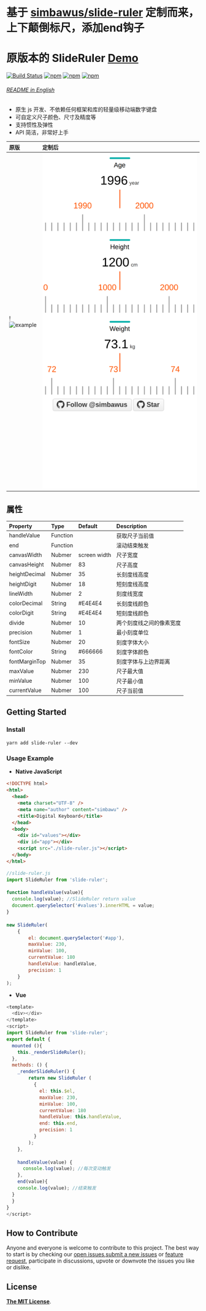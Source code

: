 # 基于 [simbawus/slide-ruler](https://github.com/simbawus/slide-ruler.git) 定制而来，上下颠倒标尺，添加end钩子 
# 原版本的 SlideRuler [Demo](https://wusb.github.io/slide-ruler)

[![Build Status](https://travis-ci.org/wusb/slide-ruler.svg?branch=master)](https://travis-ci.org/wusb/slide-ruler)
[![npm](https://img.shields.io/npm/v/slide-ruler.svg)](https://www.npmjs.com/package/slide-ruler)
[![npm](https://img.shields.io/npm/dt/slide-ruler.svg)](https://www.npmjs.com/package/slide-ruler)
[![npm](https://img.shields.io/npm/l/slide-ruler.svg)](https://www.npmjs.com/package/slide-ruler)

###### [README in English](README.md)

- 原生 js 开发、不依赖任何框架和库的轻量级移动端数字键盘
- 可自定义尺子颜色、尺寸及精度等
- 支持惯性及弹性
- API 简洁，非常好上手

| 原版      | 定制后     |
| :------------ | :------- |
!![example](https://i.loli.net/2018/06/27/5b3350dd2c4cc.gif) | ![demo2](https://raw.githubusercontent.com/bxzhou2008/slide-ruler/master/demo.png) |


## 属性

| Property      | Type     | Default      | Description              |
| :------------ | :------- | :----------- | :----------------------- |
| handleValue   | Function |              | 获取尺子当前值           |
| end   | Function |              | 滚动结束触发          |
| canvasWidth   | Nubmer   | screen width | 尺子宽度                 |
| canvasHeight  | Nubmer   | 83           | 尺子高度                 |
| heightDecimal | Nubmer   | 35           | 长刻度线高度             |
| heightDigit   | Nubmer   | 18           | 短刻度线高度             |
| lineWidth     | Nubmer   | 2            | 刻度线宽度               |
| colorDecimal  | String   | #E4E4E4      | 长刻度线颜色             |
| colorDigit    | String   | #E4E4E4      | 短刻度线颜色             |
| divide        | Nubmer   | 10           | 两个刻度线之间的像素宽度 |
| precision     | Nubmer   | 1            | 最小刻度单位             |
| fontSize      | Nubmer   | 20           | 刻度字体大小             |
| fontColor     | String   | #666666      | 刻度字体颜色             |
| fontMarginTop | Nubmer   | 35           | 刻度字体与上边界距离     |
| maxValue      | Nubmer   | 230          | 尺子最大值               |
| minValue      | Nubmer   | 100          | 尺子最小值               |
| currentValue  | Nubmer   | 100          | 尺子当前值               |

## Getting Started

### Install

```shell
yarn add slide-ruler --dev
```

### Usage Example

- **Native JavaScript**

```html
<!DOCTYPE html>
<html>
  <head>
    <meta charset="UTF-8" />
    <meta name="author" content="simbawu" />
    <title>Digital Keyboard</title>
  </head>
  <body>
    <div id="values"></div>
    <div id="app"></div>
    <script src="./slide-ruler.js"></script>
  </body>
</html>
```

```javascript
//slide-ruler.js
import SlideRuler from 'slide-ruler';

function handleValue(value){
  console.log(value); //SlideRuler return value
  document.querySelector('#values').innerHTML = value;
}

new SlideRuler(
    {
        el: document.querySelector('#app'),
        maxValue: 230,
        minValue: 100,
        currentValue: 180
        handleValue: handleValue,
        precision: 1
    }
);
```
- **Vue**

```js
<template>
  <div></div>
</template>
<script>
import SlideRuler from 'slide-ruler';
export default {
  mounted (){
    this._renderSlideRuler();
  },
  methods: () {
    _renderSlideRuler() {
    	return new SlideRuler (
          {
            el: this.$el,
            maxValue: 230,
            minValue: 100,
            currentValue: 180
            handleValue: this.handleValue,
            end: this.end,
            precision: 1
          }
        );
    },

    handleValue(value) {
      console.log(value); //每次变动触发
    },
    end(value){
    console.log(value); //结束触发
  }
  }
}
</script>
```

## How to Contribute

Anyone and everyone is welcome to contribute to this project. The best way to start is by checking our [open issues](https://github.com/bunsen/slide-ruler/issues),[submit a new issues](https://github.com/bunsen/slide-ruler/issues/new?labels=bug) or [feature request](https://github.com/bunsen/slide-ruler/issues/new?labels=enhancement), participate in discussions, upvote or downvote the issues you like or dislike.

## License

[**The MIT License**](http://opensource.org/licenses/MIT).
